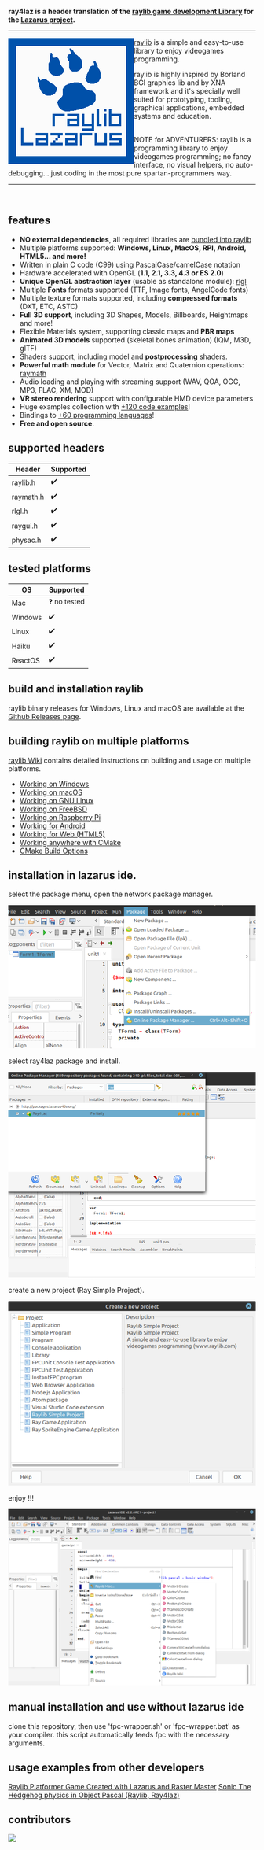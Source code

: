 **ray4laz is a header translation of the [raylib game development Library](https://www.raylib.com/) for the [Lazarus project](https://www.lazarus-ide.org/).**

---

<img align="left" src="binary/resources/raylogo.png" width="256px">

[raylib](https://github.com/raysan5/raylib) is a simple and easy-to-use library to enjoy videogames programming.

raylib is highly inspired by Borland BGI graphics lib and by XNA framework and it's specially well suited for prototyping, tooling, graphical applications, embedded systems and education.

<br>
 NOTE for ADVENTURERS: raylib is a programming library to enjoy videogames programming; no fancy interface, no visual helpers, no auto-debugging... just coding in the most pure spartan-programmers way.


---

<br>

features
--------
  - **NO external dependencies**, all required libraries are [bundled into raylib](https://github.com/raysan5/raylib/tree/master/src/external)
  - Multiple platforms supported: **Windows, Linux, MacOS, RPI, Android, HTML5... and more!**
  - Written in plain C code (C99) using PascalCase/camelCase notation
  - Hardware accelerated with OpenGL (**1.1, 2.1, 3.3, 4.3 or ES 2.0**)
  - **Unique OpenGL abstraction layer** (usable as standalone module): [rlgl](https://github.com/GuvaCode/Ray4Laz/blob/main/source/rlgl.pas)
  - Multiple **Fonts** formats supported (TTF, Image fonts, AngelCode fonts)
  - Multiple texture formats supported, including **compressed formats** (DXT, ETC, ASTC)
  - **Full 3D support**, including 3D Shapes, Models, Billboards, Heightmaps and more! 
  - Flexible Materials system, supporting classic maps and **PBR maps**
  - **Animated 3D models** supported (skeletal bones animation) (IQM, M3D, glTF)
  - Shaders support, including model and **postprocessing** shaders.
  - **Powerful math module** for Vector, Matrix and Quaternion operations: [raymath](https://github.com/GuvaCode/Ray4Laz/blob/main/source/raymath.pas)
  - Audio loading and playing with streaming support (WAV, QOA, OGG, MP3, FLAC, XM, MOD)
  - **VR stereo rendering** support with configurable HMD device parameters
  - Huge examples collection with [+120 code examples](https://github.com/GuvaCode/Ray4Laz/tree/main/examples)!
  - Bindings to [+60 programming languages](https://github.com/raysan5/raylib/blob/master/BINDINGS.md)!
  - **Free and open source**.


supported headers
--------

Header     | Supported          |
---------  | ------------------ |
raylib.h   | :heavy_check_mark: |
raymath.h  | :heavy_check_mark: |
rlgl.h     | :heavy_check_mark: |
raygui.h   | :heavy_check_mark: |
physac.h   | :heavy_check_mark: |

tested platforms
--------

OS         | Supported          |
---------  | ------------------ |
Mac        | ❓ no tested|
Windows    | :heavy_check_mark: |
Linux      | :heavy_check_mark: |
Haiku      | :heavy_check_mark: |
ReactOS    | :heavy_check_mark: |


build and installation raylib
--------

raylib binary releases for Windows, Linux and macOS are available at the [Github Releases page](https://github.com/raysan5/raylib/releases).

building raylib on multiple platforms
--------

[raylib Wiki](https://github.com/raysan5/raylib/wiki#development-platforms) contains detailed instructions on building and usage on multiple platforms.

 - [Working on Windows](https://github.com/raysan5/raylib/wiki/Working-on-Windows)
 - [Working on macOS](https://github.com/raysan5/raylib/wiki/Working-on-macOS)
 - [Working on GNU Linux](https://github.com/raysan5/raylib/wiki/Working-on-GNU-Linux)
 - [Working on FreeBSD](https://github.com/raysan5/raylib/wiki/Working-on-FreeBSD)
 - [Working on Raspberry Pi](https://github.com/raysan5/raylib/wiki/Working-on-Raspberry-Pi)
 - [Working for Android](https://github.com/raysan5/raylib/wiki/Working-for-Android)
 - [Working for Web (HTML5)](https://github.com/raysan5/raylib/wiki/Working-for-Web-(HTML5))
 - [Working anywhere with CMake](https://github.com/raysan5/raylib/wiki/Working-with-CMake)
 - [CMake Build Options](https://github.com/raysan5/raylib/wiki/CMake-Build-Options)


installation in lazarus ide. 
--------

select the package menu, open the network package manager. 

![](https://raw.githubusercontent.com/GuvaCode/GuvaCode/main/ray4laz_img/1_openpkg.png)


select ray4laz package and install. 

![](https://raw.githubusercontent.com/GuvaCode/GuvaCode/main/ray4laz_img/3_opm.png)

create a new project (Ray Simple Project). 

![](https://raw.githubusercontent.com/GuvaCode/GuvaCode/main/ray4laz_img/2_newproject.png)

enjoy !!!

![](https://raw.githubusercontent.com/GuvaCode/GuvaCode/main/ray4laz_img/4_enjoy.png)



manual installation and use without lazarus ide
--------

clone this repository, then use 'fpc-wrapper.sh' or 'fpc-wrapper.bat' as your compiler. this script automatically feeds fpc with the necessary arguments.


usage examples from other developers
--------

[Raylib Platformer Game Created with Lazarus and Raster Master](https://www.youtube.com/watch?v=DhdHi7fPkhk)
[Sonic The Hedgehog physics in Object Pascal (Raylib, Ray4laz)](https://www.youtube.com/watch?v=3PAmUILrFGw&t=101s)

contributors
--------

<a href="https://github.com/GuvaCode/Ray4Laz/graphs/contributors">
  <img src="https://contrib.rocks/image?repo=GuvaCode/Ray4Laz" />
</a>

